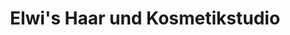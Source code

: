 ---
title: "Elwi's Haar und Kosmetikstudio"
url: /stutensee/elwis-haar-und-kosmetikstudio/
shop: Friseur
---